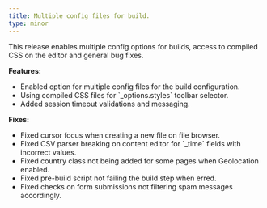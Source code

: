 ```yaml
---
title: Multiple config files for build.
type: minor
---
```


This release enables multiple config options for builds, access to compiled CSS on the editor and general bug fixes.

**Features:**

* Enabled option for multiple config files for the build configuration.
* Using compiled CSS files for \`\_options.styles\` toolbar selector.
* Added session timeout validations and messaging.

**Fixes:**

* Fixed cursor focus when creating a new file on file browser.
* Fixed CSV parser breaking on content editor for \`\_time\` fields with incorrect values.
* Fixed country class not being added for some pages when Geolocation enabled.
* Fixed pre-build script not failing the build step when erred.&nbsp;
* Fixed checks on form submissions not filtering spam messages accordingly.&nbsp;